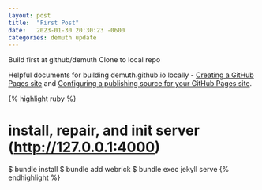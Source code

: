 ```yaml
---
layout: post
title:  "First Post"
date:   2023-01-30 20:30:23 -0600
categories: demuth update
---
```


Build first at github/demuth
Clone to local repo

Helpful documents for building demuth.github.io locally - [Creating a GitHub Pages site][useful-build1] and [Configuring a publishing source for your GitHub Pages site][useful-build2].

{% highlight ruby %}
# install, repair, and init server (http://127.0.0.1:4000)
$ bundle install
$ bundle add webrick
$ bundle exec jekyll serve
{% endhighlight %}


[jekyll-docs]: https://jekyllrb.com/docs/home
[jekyll-gh]:   https://github.com/jekyll/jekyll
[jekyll-talk]: https://talk.jekyllrb.com/
[useful-build1]: https://docs.github.com/en/pages/getting-started-with-github-pages/creating-a-github-pages-site
[useful-build2]: https://docs.github.com/en/pages/getting-started-with-github-pages/configuring-a-publishing-source-for-your-github-pages-site
